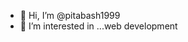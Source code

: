 - 👋 Hi, I’m @pitabash1999
- 👀 I’m interested in ...web development


<!---
pitabash1999/pitabash1999 is a ✨ special ✨ repository because its `README.md` (this file) appears on your GitHub profile.
You can click the Preview link to take a look at your changes.
--->
